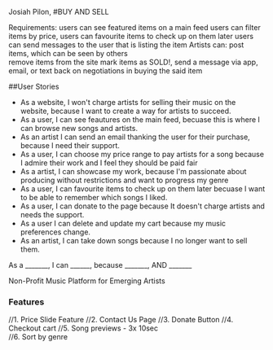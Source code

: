 Josiah Pilon, 
#BUY AND SELL

Requirements:
users can see featured items on a main feed
users can filter items by price,
users can favourite items to check up on them later
users can send messages to the user that is listing the item
Artists can:
post items, which can be seen by others   
remove items from the site
mark items as SOLD!,
send a message via app, email, or text back on negotiations in buying the said item

##User Stories

* As a website, I won't charge artists for selling their music on the website, because I want to create a way for artists to succeed. 
* As a user, I can see feautures on the main feed, becuase this is where I can browse new songs and artists.
* As an artist I can send an email thanking the user for their purchase, because I need their support. 
* As a user, I can choose my price range to pay artists for a song because I admire their work and I feel they should be paid fair
* As a artist, I can showcase my work, because I'm passionate about producing without restrictions and want to progress my genre
* As a user, I can favourite items to check up on them later becuase I want to be able to remember which songs I liked. 
* As a user, I can donate to the page because It doesn't charge artists and needs the support. 
* As a user I can delete and update my cart because my music preferences change.
* As an artist, I can take down songs because I no longer want to sell them.



As a _______, I can ______, because _______, AND _______


Non-Profit Music Platform for Emerging Artists

### Features 
//1. Price Slide Feature
//2. Contact Us Page 
//3. Donate Button
//4. Checkout cart
//5. Song previews - 3x 10sec  
//6. Sort by genre

